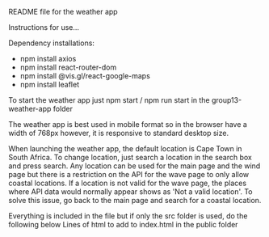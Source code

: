 README file for the weather app

Instructions for use...

Dependency installations:
- npm install axios
- npm install react-router-dom
- npm install @vis.gl/react-google-maps
- npm install leaflet

To start the weather app just npm start / npm run start in the group13-weather-app folder

The weather app is best used in mobile format so in the browser have a width of 768px however, it is responsive to standard desktop size.

When launching the weather app, the default location is Cape Town in South Africa. To change location, just search a location in the search box and press search. Any location can be used for the main page and the wind page but there is a restriction on the API for the wave page to only allow coastal locations. If a location is not valid for the wave page, the places where API data would normally appear shows as 'Not a valid location'. To solve this issue, go back to the main page and search for a coastal location.


Everything is included in the file but if only the src folder is used, do the following below
Lines of html to add to index.html in the public folder

<meta name="viewport" content="width=device-width, initial-scale=1">
<!DOCTYPE html>
<html lang="en">
<head>
  <meta charset="UTF-8">
  <meta name="viewport" content="width=device-width, initial-scale=1.0">
  <link rel="stylesheet" href="../src/Components/WeatherApp.css">
  <meta name="viewport" content="width=device-width, initial-scale=1.0">
  <title>Weather App</title>
</head>
<body>
  <div id="root"></div>
</body>
</html>


